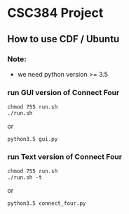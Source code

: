 # CSC384 Project

## How to use CDF / Ubuntu
### Note:
 - we need python version >= 3.5
### run GUI version of Connect Four
 ```
 chmod 755 run.sh
 ./run.sh
 ```
 or
  ```
 python3.5 gui.py
 ```
 ### run Text version of Connect Four
 ```
 chmod 755 run.sh
 ./run.sh -t
 ```
 or
  ```
 python3.5 connect_four.py
 ```
